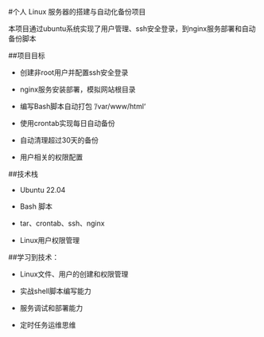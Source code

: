#个人 Linux 服务器的搭建与自动化备份项目

本项目通过ubuntu系统实现了用户管理、ssh安全登录，到nginx服务部署和自动备份脚本



##项目目标

- 创建非root用户并配置ssh安全登录

- nginx服务安装部署，模拟网站根目录

- 编写Bash脚本自动打包 ’/var/www/html‘

- 使用crontab实现每日自动备份

- 自动清理超过30天的备份

- 用户相关的权限配置



##技术栈

- Ubuntu 22.04

- Bash 脚本

- tar、crontab、ssh、nginx

- Linux用户权限管理



##学习到技术：

- Linux文件、用户的创建和权限管理

- 实战shell脚本编写能力

- 服务调试和部署能力

- 定时任务运维思维



# 
